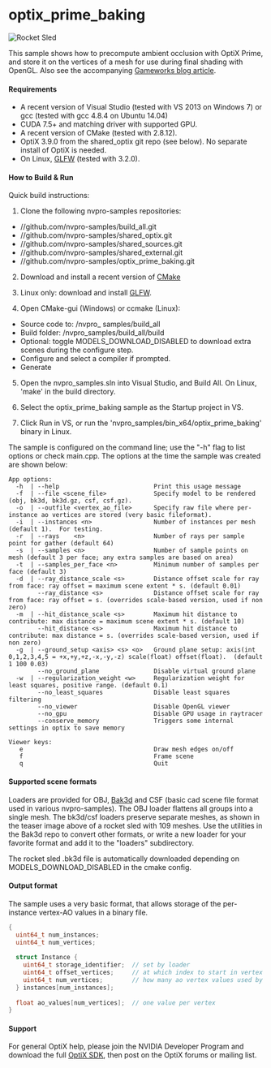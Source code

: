 
optix_prime_baking
==================

![Rocket Sled](https://github.com/nvpro-samples/optix_prime_baking/blob/master/doc/sled_multiple_meshes.png)

This sample shows how to precompute ambient occlusion with OptiX Prime, and store it on the
vertices of a mesh for use during final shading with OpenGL.  Also see the accompanying 
[Gameworks blog article](https://developer.nvidia.com/optix-prime-baking-sample).

#### Requirements
  * A recent version of Visual Studio (tested with VS 2013 on Windows 7) or gcc (tested with gcc 4.8.4 on Ubuntu 14.04) 
  * CUDA 7.5+ and matching driver with supported GPU.
  * A recent version of CMake (tested with 2.8.12).
  * OptiX 3.9.0 from the shared_optix git repo (see below).  No separate install of OptiX is needed.
  * On Linux, [GLFW](http://www.glfw.org/) (tested with 3.2.0).

#### How to Build & Run

Quick build instructions:

1) Clone the following nvpro-samples repositories:
  - //github.com/nvpro-samples/build_all.git
  - //github.com/nvpro-samples/shared_optix.git
  - //github.com/nvpro-samples/shared_sources.git
  - //github.com/nvpro-samples/shared_external.git
  - //github.com/nvpro-samples/optix_prime_baking.git

2) Download and install a recent version of [CMake](https://cmake.org)

3) Linux only: download and install [GLFW](http://www.glfw.org/).

4) Open CMake-gui (Windows) or ccmake (Linux):
  - Source code to: /nvpro_ samples/build_all
  - Build folder: /nvpro_samples/build_all/build
  - Optional: toggle MODELS_DOWNLOAD_DISABLED to download extra scenes during the configure step.
  - Configure and select a compiler if prompted.
  - Generate

5) Open the nvpro_samples.sln into Visual Studio, and Build All.  On Linux, 'make' in the build directory.

6) Select the optix_prime_baking sample as the Startup project in VS.

7) Click Run in VS, or run the 'nvpro_samples/bin_x64/optix_prime_baking' binary in Linux.

The sample is configured on the command line; use the "-h" flag to list options or check main.cpp.  The options at the time the sample was created are shown below:

    App options:
      -h  | --help                          Print this usage message
      -f  | --file <scene_file>             Specify model to be rendered (obj, bk3d, bk3d.gz, csf, csf.gz).
      -o  | --outfile <vertex_ao_file>      Specify raw file where per-instance ao vertices are stored (very basic fileformat).
      -i  | --instances <n>                 Number of instances per mesh (default 1).  For testing.
      -r  | --rays    <n>                   Number of rays per sample point for gather (default 64)
      -s  | --samples <n>                   Number of sample points on mesh (default 3 per face; any extra samples are based on area)
      -t  | --samples_per_face <n>          Minimum number of samples per face (default 3)
      -d  | --ray_distance_scale <s>        Distance offset scale for ray from face: ray offset = maximum scene extent * s. (default 0.01)
            --ray_distance <s>              Distance offset scale for ray from face: ray offset = s. (overrides scale-based version, used if non zero)
      -m  | --hit_distance_scale <s>        Maximum hit distance to contribute: max distance = maximum scene extent * s. (default 10)
            --hit_distance <s>              Maximum hit distance to contribute: max distance = s. (overrides scale-based version, used if non zero)
      -g  | --ground_setup <axis> <s> <o>   Ground plane setup: axis(int 0,1,2,3,4,5 = +x,+y,+z,-x,-y,-z) scale(float) offset(float).  (default 1 100 0.03)
            --no_ground_plane               Disable virtual ground plane
      -w  | --regularization_weight <w>     Regularization weight for least squares, positive range. (default 0.1)
            --no_least_squares              Disable least squares filtering
            --no_viewer                     Disable OpenGL viewer
            --no_gpu                        Disable GPU usage in raytracer
            --conserve_memory               Triggers some internal settings in optix to save memory
            
    Viewer keys:
       e                                    Draw mesh edges on/off
       f                                    Frame scene
       q                                    Quit
 
#### Supported scene formats 

Loaders are provided for OBJ, [Bak3d](https://github.com/tlorach/Bak3d) and CSF (basic cad scene file format used in various nvpro-samples).  The OBJ loader flattens all groups into a single mesh.  The bk3d/csf loaders preserve separate meshes, as shown in the teaser image above of a rocket sled with 109 meshes.  Use the utilities in the Bak3d repo to convert other formats, or write a new loader for your favorite format and add it to the "loaders" subdirectory.

The rocket sled .bk3d file is automatically downloaded depending on MODELS_DOWNLOAD_DISABLED in the cmake config.

#### Output format

The sample uses a very basic format, that allows storage of the per-instance vertex-AO values in a binary file.

~~~ cpp
{
  uint64_t num_instances;
  uint64_t num_vertices;
  
  struct Instance {
    uint64_t storage_identifier;  // set by loader
    uint64_t offset_vertices;     // at which index to start in vertex array
    uint64_t num_vertices;        // how many ao vertex values used by instance
  } instances[num_instances];
  
  float ao_values[num_vertices];  // one value per vertex
}
~~~

#### Support

For general OptiX help, please join the NVIDIA Developer Program and download the full [OptiX SDK](https://developer.nvidia.com/optix), then post on the OptiX forums or mailing list.

